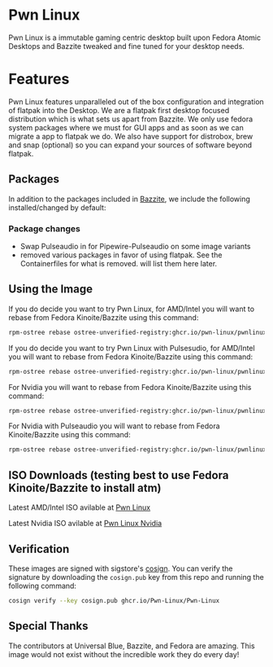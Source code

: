 # Pwn Linux

Pwn Linux is a immutable gaming centric desktop built upon Fedora Atomic Desktops and Bazzite tweaked and fine tuned for your desktop needs.

# Features

Pwn Linux features unparalleled out of the box configuration and integration of flatpak into the Desktop. 
We are a flatpak first desktop focused distribution which is what sets us apart from Bazzite. We only
use fedora system packages where we must for GUI apps and as soon as we can migrate a app to flatpak we
do. We also have support for distrobox, brew and snap (optional) so you can expand your sources of software
beyond flatpak.

## Packages

In addition to the packages included in [Bazzite](https://github.com/ublue-os/bazzite), we include the following installed/changed by default:

### Package changes

- Swap Pulseaudio in for Pipewire-Pulseaudio on some image variants
- removed various packages in favor of using flatpak. See the Containerfiles for what is removed. will list them here later.

## Using the Image

If you do decide you want to try Pwn Linux, for AMD/Intel you will want to rebase from Fedora Kinoite/Bazzite using this command:

```bash
rpm-ostree rebase ostree-unverified-registry:ghcr.io/pwn-linux/pwnlinux:latest
```

If you do decide you want to try Pwn Linux with Pulsesudio, for AMD/Intel you will want to rebase from Fedora Kinoite/Bazzite using this command:

```bash
rpm-ostree rebase ostree-unverified-registry:ghcr.io/pwn-linux/pwnlinux-pa:latest
```

For Nvidia you will want to rebase from Fedora Kinoite/Bazzite using this command:

```bash
rpm-ostree rebase ostree-unverified-registry:ghcr.io/pwn-linux/pwnlinux-nvidia:latest
```

For Nvidia with Pulseaudio you will want to rebase from Fedora Kinoite/Bazzite using this command:

```bash
rpm-ostree rebase ostree-unverified-registry:ghcr.io/pwn-linux/pwnlinux-pa-nvidia:latest
```
## ISO Downloads (testing best to use Fedora Kinoite/Bazzite to install atm)

Latest AMD/Intel ISO avilable at [Pwn Linux](https://pwn-linux.xyz/releases/pwnlinux/pwnlinux-stable.iso)

Latest Nvidia ISO avilable at [Pwn Linux Nvidia](https://pwn-linux.xyz/releases/pwnlinux-nvidia/pwnlinux-nvidia-stable.iso)

## Verification

These images are signed with sigstore's [cosign](https://docs.sigstore.dev/cosign/overview/). You can verify the signature by downloading the `cosign.pub` key from this repo and running the following command:

```bash
cosign verify --key cosign.pub ghcr.io/Pwn-Linux/Pwn-Linux
```

## Special Thanks

The contributors at Universal Blue, Bazzite, and Fedora are amazing. This image would not exist without the incredible work they do every day!
